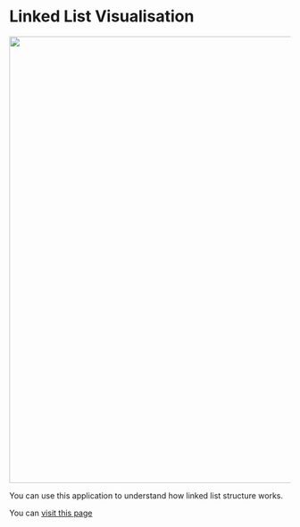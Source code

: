 # Linked List Visualisation

<img float="left" src="https://mehmetakifakkus.github.io/dsviz/css/images/main.png" width="800"/>

You can use this application to understand how linked list structure works. 

You can [visit this page](https://mehmetakifakkus.github.io/dsviz/)
